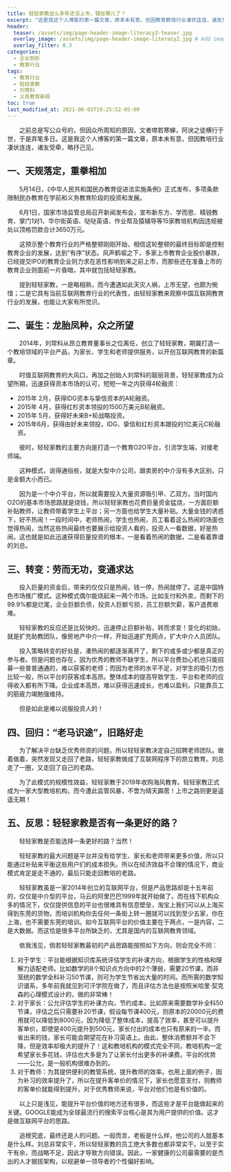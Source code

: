 ```yaml
---
title: 轻轻家教这么多年还没上市，错在哪儿了？
excerpt: "这是我这个人博客的第一篇文章，原本未有意，但因教育教培行业凄状连连，诸友受牵，略抒己见。"
header:
  teaser: /assets/img/page-header-image-literacy2-teaser.jpg
  overlay_image: /assets/img/page-header-image-literacy2.jpg # Add image post (optional)
  overlay_filter: 0.3
categories:
  - 企业剖析
  - 教育行业
tags: 
  - 教育行业
  - 轻轻家教
  - 刘常科
  - 义务教育新规
toc: true
last_modified_at: 2021-06-03T19:25:52-05:00
---
```


&emsp;&emsp;之前总是写公众号的，但因众所周知的原因，文者噤若寒蝉，阿谀之徒横行于世，于是弃笔多日。这是我这个人博客的第一篇文章，原本未有意，但因教培行业凄状连连，诸友受牵，略抒己见。

## 一、天规落定，重拳相加

&emsp;&emsp;5月14日，《中华人民共和国民办教育促进法实施条例》正式发布，多项条款限制民办教育在学前和义务教育阶段的投资和发展。

&emsp;&emsp;6月1日，国家市场监管总局召开新闻发布会，宣布新东方、学而思、精锐教育、掌门1对1、华尔街英语、哒哒英语、作业帮及猿辅导等15家教培机构因违规被处以顶格罚款合计3650万元。

&emsp;&emsp;这预示整个教育行业的严格整顿刚刚开始，相信这轮整顿的最终目标即是控制教育企业的发展，达到“有序”状态。风声鹤唳之下，多家上市教育企业股价暴跌，已经提交IPO的教育企业则力求在恶性影响到来之前上市，而那些还在准备上市的教育企业则面前一片昏暗，其中就包括轻轻家教。

&emsp;&emsp;提到轻轻家教，一是略相熟，而今遭遇如此天灾人祸，上市无望，也颇为惋惜；二是它具有当前互联网教育行业的代表性，由轻轻家教来观察中国互联网教育行业的发展，也能让大家有所觉识。

## 二、诞生：龙胎凤种，众之所望

&emsp;&emsp;2014年，刘常科从昂立教育董事长之位离任，创立了轻轻家教，期冀打造一个教培领域的平台产品，为家长、学生和老师提供服务，以开创互联网教育的新篇章。

&emsp;&emsp;时值互联网教育的大风口，再加之创始人刘常科的靓丽背景，轻轻家教成为众望所期，迅速获得资本市场的认可，短短一年之内获得4轮融资：

- 2015年 2月，获得IDG资本与挚信资本的A轮融资。
- 2015年 4月，获得红杉资本领投的1500万美元B轮融资。
- 2015年 5月，获得好未来B+轮战略投资。
- 2015年6月，获得由好未来领投，IDG、挚信和红杉资本跟投的1亿美元C轮融资。

&emsp;&emsp;彼时，轻轻家教的主要方向是打造一个教育O2O平台，引流学生端，对接老师端。

&emsp;&emsp;这种模式，说得通俗些，就是大型中介公司，跟卖房的中介没有多大区别，只是金额大小而已。

&emsp;&emsp;因为是一个中介平台，所以就需要投入大量资源吸引甲、乙双方。当时国内O2O的基本市场思路就是烧钱，所以轻轻家教也花费巨量资金猛烧，一方面巨额补贴教师，让教师带着学生上平台；另一方面也给学生大量补贴。大量金钱的诱惑下，好不热闹！一段时间中，老师热闹，学生也热闹，员工看着这么热闹的场面也觉得热闹，当然这些热闹最终也要展示给投资人看的，投资人一看数据，好是热闹。这也就是如此迅速获得巨量投资的根本，一是看着热闹的数据，二是看着靠谱的刘总。

## 三、转变：劳而无功，变通求达

&emsp;&emsp;投入巨量的资金后，带来的仅仅只是热闹，钱一停，热闹就停了。这是中国特色市场推广模式。这种模式偶尔能烧起来一两个市场，比如支付和外卖，而剩下的99.9%都是烂尾，企业巨额负债，投资人巨额亏损，员工巨额欠薪，客户退费艰难。

&emsp;&emsp;轻轻家教的反应还是比较快的，迅速停止巨额补贴，转而求变！变化的初始，就是扩充助教团队，像房地产中介一样，开始迅速扩充网点，扩大中介人员团队。

&emsp;&emsp;投入策略转变的好处是，凑热闹的都逐渐离开了，剩下的或多或少都是真正的参与者。但是问题也存在，因为优秀的教师不缺学生，所以平台费劲心机也只能招募一些普普通通的，难以获客的老师；而因为老师的水平不足，对学生的吸引力也比较一般，所以平台的获客成本高昂。整体成本的提高导致学生、平台和老师的应得收入都有所下降。企业成本高昂，难以获得迅速成长，也难以盈利，只能靠员工的筋疲力竭勉强维持。

&emsp;&emsp;但是如此是难以说服投资人的！

## 四、回归：“老马识途”，旧路好走

&emsp;&emsp;为了解决平台缺乏优秀师资的问题，所以轻轻家教决定自己招聘老师团队。做着做着，突然发现又走回了老路，轻轻家教做成了互联网程序下的昂立教育。刘总走了一圈，又走回了自己的老路。

&emsp;&emsp;为了此模式的规模性效益，轻轻家教于2019年收购海风教育。轻轻家教正式成为一家大型教培机构，而今遭此监管风暴，不啻为晴天霹雳！上市之路则更是遥遥无期！

## 五、反思：轻轻家教是否有一条更好的路？

&emsp;&emsp;轻轻家教是否能选择一条更好的路？当然！

&emsp;&emsp;轻轻家教的最大问题是平台并没有给学生、家长和老师带来更多价值，所以只能通过补贴来平衡这些用户们的成本损失。所以在经济效益不合理的情况下，商业模式肯定是走不通的，最后只能走回教培的老路。

&emsp;&emsp;轻轻家教虽是一家2014年创立的互联网平台，但是产品思路却是十五年前的，仅仅是中介型的平台，马云的阿里巴巴1999年就开始做了。而在线下机构众多的情况下，仅仅提供信息的平台也很难具有信息壁垒，淘宝上我们可以从上海买得到东莞的货物，而培训机构你去任何一条街上转一圈就可以找到至少五家，你在上海，也不需要东莞的培训。如今互联网平台的价值主要在于两点，一是内容，二是大数据。而这恰是很多平台所缺乏的，尤其是国内的互联网教育领域。

&emsp;&emsp;依我浅见，倘若轻轻家教最初的产品思路能按照如下方向，则会完全不同：

1. 对于学生：平台能根据知识库系统评估学生的补课方向，根据学生的性格和理解力适配老师。比如数学的8个知识点方向中的2个薄弱，需要20节课，而非笼统的数学全科补习50节课，则可为学生节省出大量的时间。而所需的数学知识谱系，多年前我就见到可汗学院在做了，而且评估方法也是按照米哈里·契克森的心理模式设计的，做的非常棒！
2. 对于家长：公允评估学生的补课方向，节约成本。比如原来需要数学补全科50节课，评估之后只需要补20节课，假设每节课400元，则原本的20000元的费用就可以降低到8000元，因为降低了整体成本，提高了效率，甚至可以提升客单价，即使是400元提升到500元，家长付出的成本也只有原来的一半。而省出来的钱，家长可能会期望花在补习英语上。由此，整体消费额并不会下降，但是效率却极大的提升了！这和教培机构的模式完全不同，教培机构一定希望家长多花钱，评估也大多是为了让家长付出更多的补课费。平台的优势——公允，是一般机构很难办到的。
3. 对于教师：为其提供便利的教管系统，提升教师的效率。也用上面的例子，因为补习的效率提升了，所以在提升客单价的情况下，家长也愿意支付，则教师的客单价就能得到提升，对于优秀教师来说，平台对他们也是有价值的。

&emsp;&emsp;以上只是浅见，能提升平台价值的地方还有很多，而这些才是平台能做起来的关键。GOOGLE能成为全球最流行的搜索平台核心是其为用户提供的价值。这才是做互联网平台的思路。

&emsp;&emsp;追根究底，最终还是人的问题。一般而言，老板是什么样，他公司的人就基本是什么样。刘总非常实干，所以轻轻家教的员工绝大多数也都非常实干。以至于实干有余，而战略不足，因此才导致方向错误。因此，一家健康的公司最需要的是杰出的人才掘拔架构，以规避单一领导者的个性偏好影响。
